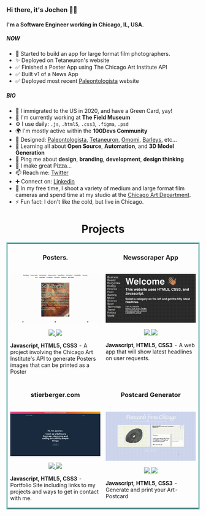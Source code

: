 ### Hi there, it's Jochen 👋🏽

#### I'm a Software Engineer working in Chicago, IL, USA.

##### NOW

- 👷 Started to build an app for large format film photographers.
- ✨ Deployed on Tetaneuron's website
- ✅ Finished a Poster App using The Chicago Art Institute API
- ✅ Built v1 of a News App
- ✅ Deployed most recent [Paleontologista](https://paleontologista.com) website

##### BIO

- 🛂 I immigrated to the US in 2020, and have a Green Card, yay! 
- 🏢 I'm currently working at **The Field Museum**
- ⚙️ I use daily: `.js`, `.html5`, `.css3`, `.figma`, `.psd`
- 🌍 I'm mostly active within the **100Devs Community**
- 💅 Designed: [Paleontologista](https://paleontologista.com), [Tetaneuron](https://tetaneuron.com), [Omomi](https://omomi.netlify.app/), [Barleys](https://barleys.netlify.app/), etc…
- 🌱 Learning all about **Open Source**, **Automation**, and **3D Model Generation**
- 💬 Ping me about **design**, **branding**, **development**, **design thinking**
- 🍕 I make great Pizza...
- 📫 Reach me: [Twitter](https://twitter.com/heyjochen)
- ➕ Connect on: [Linkedin](https://linkedin.com/in/jochen-stierberger)
- 📸 In my free time, I shoot a variety of medium and large format film cameras and spend time at my studio at the  [Chicago Art Department](https://chicagoartdepartment.org).
- ⚡️ Fun fact: I don't like the cold, but live in Chicago.


<h1 align="center">Projects</h1>
<table bordercolor="#66b2b2">
  
  <tr>
    <td width="50%" valign="top">
      <h3 align="center">Posters.</h3>
      <br />
        <a target="_blank" href="https://chicagoposters.netlify.app/">
          <img src="https://github.com/heyjochen/Posters-Chicago/blob/main/assets/README.gif?raw=true" width="100%" alt="An animated image showing the Posters App functionality"/>
        </a>
      <br />
        <p align="center">
  <a href="https://github.com/heyjochen/Posters-Chicago" target="_blank">
    <img src="https://img.shields.io/static/v1?label=|&message=REPO&color=23555f&style=flat-square&logo=github&logo-color=white"/>
  </a>
  <a href="https://chicagoposters.netlify.app/" target="_blank">
    <img src="https://img.shields.io/static/v1?label=|&message=WEBSITE&color=cdf998&style=flat-square&logo=wordpress&logo-color=white"/>
  </a>
      </p>
        <p><strong>Javascript, HTML5, CSS3</strong> - A project involving the Chicago Art Institute's API to generate Posters images that can be printed as a Poster</p>
    </td>
    <td width="50%" valign="top">
      <h3 align="center">Newsscraper App</h3>
      <br />
        <a target="_blank" href="https://getyournews.netlify.app/">
          <img src="https://github.com/heyjochen/News-Scraper-App/blob/main/assets/readme.gif?raw=true" width="100%" alt="An animated image showing the Newsscraper App functionality"/>
        </a>
      <br />
        <p align="center">
  <a href="https://github.com/heyjochen/News-Scraper-App" target="_blank">
    <img src="https://img.shields.io/static/v1?label=|&message=REPO&color=23555f&style=flat-square&logo=github&logo-color=white"/>
  </a>
  <a href="https://getyournews.netlify.app/" target="_blank">
    <img src="https://img.shields.io/static/v1?label=|&message=WEBSITE&color=cdf998&style=flat-square&logo=wordpress&logo-color=white"/>
  </a>
      </p>
        <p><strong>Javascript, HTML5, CSS3</strong> - A web app that will show latest headlines on user requests.</p>
    </td>
  </tr>
  
  <tr>
    <td width="50%" valign="top">
      <h3 align="center">stierberger.com</h3>
      <br />
        <a target="_blank" href="https://stierberger.com">
          <img src="assets/Website_Jochen-Stierberger-5fps.gif" width="100%" alt="Portfolio"/>
        </a>
      <br />
        <p align="center">
  <a href="https://github.com/heyjochen/Website_Jochen-Stierberger" target="_blank">
    <img src="https://img.shields.io/static/v1?label=|&message=REPO&color=23555f&style=flat-square&logo=github&logo-color=white"/>
  </a>
  <a href="http://stierberger.com" target="_blank">
    <img src="https://img.shields.io/static/v1?label=|&message=WEBSITE&color=cdf998&style=flat-square&logo=wordpress&logo-color=white"/>
  </a>
      </p>
        <p><strong>Javascript, HTML5, CSS3</strong> - Portfolio Site including links to my projects and ways to get in contact with me.</p>
    </td>
    <td width="50%" valign="top">
      <h3 align="center">Postcard Generator</h3>
        <br />
        <a target="_blank" href="https://chicagopostcard.netlify.app/">
            <img src="https://github.com/heyjochen/Art-Postcards/raw/main/assets/README.gif?raw=true" width="100%" alt="Postcard Generator"/>
        </a>
        <br />
        <p align="center">
  <a href="https://github.com/heyjochen/Art-Postcards" target="_blank">
    <img src="https://img.shields.io/static/v1?label=|&message=REPO&color=23555f&style=flat-square&logo=github&logo-color=white"/>
  </a>
  <a href="https://chicagopostcard.netlify.app/" target="_blank">
    <img src="https://img.shields.io/static/v1?label=|&message=WEBSITE&color=cdf998&style=flat-square&logo=wordpress&logo-color=white"/>
  </a>
      </p>
        <p><strong>Javascript, HTML5, CSS3</strong> - Generate and print your Art-Postcard</p>
    </td>
  </tr>
</table>
